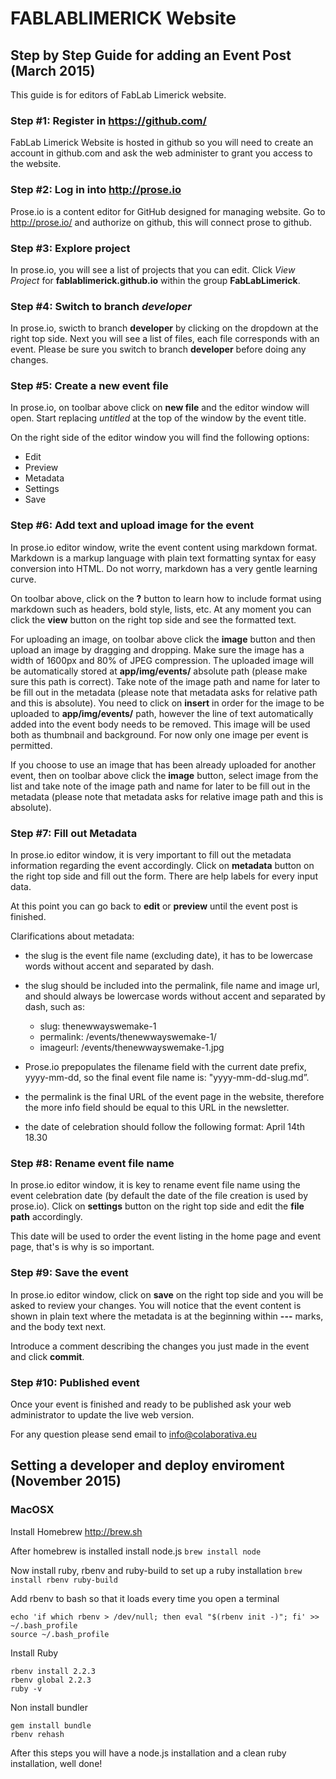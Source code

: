 
# FABLABLIMERICK Website

## Step by Step Guide for adding an Event Post (March 2015)

This guide is for editors of FabLab Limerick website.

### Step #1: Register in https://github.com/

FabLab Limerick Website is hosted in github so you will need to create an account in github.com and ask the web administer to grant you access to the website.

### Step #2: Log in into http://prose.io

Prose.io is a content editor for GitHub designed for managing website. Go to http://prose.io/ and authorize on github, this will connect prose to github.

### Step #3: Explore project
In prose.io, you will see a list of projects that you can edit. Click *View Project* for **fablablimerick.github.io** within the group **FabLabLimerick**.

### Step #4: Switch to branch *developer*

In prose.io, swicth to branch **developer** by clicking on the dropdown at the right top side. Next you will see a list of files, each file corresponds with an event.
Please be sure you switch to branch **developer** before doing any changes.

### Step #5: Create a new event file
In prose.io, on toolbar above click on **new file** and the editor window will open. Start replacing *untitled* at the top of the window by the event title.

On the right side of the editor window you will find the following options:

- Edit
- Preview
- Metadata
- Settings
- Save

### Step #6: Add text and upload image for the event

In prose.io editor window, write the event content using markdown format. Markdown is a markup language with plain text formatting syntax for easy conversion into HTML. Do not worry, markdown has a very gentle learning curve.

On toolbar above, click on the **?** button to learn how to include format using markdown such as headers, bold style, lists, etc. 
At any moment you can click the **view** button on the right top side and see the formatted text.

For uploading an image, on toolbar above click the **image** button and then upload an image by dragging and dropping. Make sure the image has a width of  1600px and 80% of JPEG compression. The uploaded image will be automatically stored at **app/img/events/** absolute path (please make sure this path is correct). Take note of the image path and name for later to be fill out in the metadata (please note that metadata asks for relative path and this is absolute). You need to click on **insert** in order for the image to be uploaded to **app/img/events/** path, however the line of text automatically added into the event body needs to be removed. This image will be used both as thumbnail and background. For now only one image per event is permitted. 

If you choose to use an image that has been already uploaded for another event, then on toolbar above click the **image** button, select image from the list and take note of the image path and name for later to be fill out in the metadata (please note that metadata asks for relative image path and this is absolute).

### Step #7: Fill out Metadata

In prose.io editor window, it is very important to fill out the metadata information regarding the event accordingly. Click on **metadata** button on the right top side and fill out the form. There are help labels for every input data.

At this point you can go back to **edit** or **preview** until the event post is finished.

Clarifications about metadata:

- the slug is the event file name (excluding date), it has to be lowercase words without accent and separated by dash. 

- the slug should be included into the permalink, file name and image url, and should always be lowercase words without accent and separated by dash, such as:
    - slug: thenewwayswemake-1
    - permalink: /events/thenewwayswemake-1/
    - imageurl: /events/thenewwayswemake-1.jpg

- Prose.io prepopulates the filename field with the current date prefix, yyyy-mm-dd, so the final event file name is: "yyyy-mm-dd-slug.md”.

- the permalink is the final URL of the event page in the website, therefore the more info field should be equal to this URL in the newsletter.

- the date of celebration should follow the following format: April 14th 18.30
   

### Step #8: Rename event file name

In prose.io editor window, it is key to rename event file name using the event celebration date (by default the date of the file creation is used by prose.io). Click on **settings** button on the right top side and edit the **file path** accordingly.

This date will be used to order the event listing in the home page and event page, that's is why is so important.

### Step #9: Save the event

In prose.io editor window, click on **save** on the right top side and you will be asked to review your changes. You will notice that the event content is shown in plain text where the metadata is at the beginning within **---** marks, and the body text next. 

Introduce a comment describing the changes you just made in the event and click **commit**.

### Step #10: Published event

Once your event is finished and ready to be published ask your web administrator to update the live web version.

For any question please send email to info@colaborativa.eu

## Setting a developer and deploy enviroment (November 2015)

### MacOSX

Install Homebrew http://brew.sh

After homebrew is installed install node.js ``` brew install node ```

Now install ruby, rbenv and ruby-build to set up a ruby installation ```brew install rbenv ruby-build```

Add rbenv to bash so that it loads every time you open a terminal

```
echo 'if which rbenv > /dev/null; then eval "$(rbenv init -)"; fi' >> ~/.bash_profile
source ~/.bash_profile
```

Install Ruby
```
rbenv install 2.2.3
rbenv global 2.2.3
ruby -v
```

Non install bundler 
```
gem install bundle
rbenv rehash
```

After this steps you will have a node.js installation and a clean ruby installation, well done!
